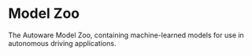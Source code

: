 # Model Zoo

The Autoware Model Zoo, containing machine-learned models for use in autonomous driving applications.